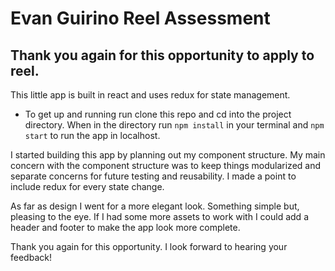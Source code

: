 # Evan Guirino Reel Assessment

## Thank you again for this opportunity to apply to reel.

This little app is built in react and uses redux for state management.

- To get up and running run clone this repo and cd into the project directory. When in the directory run `npm install` in your terminal and `npm start` to run the app in localhost.

I started building this app by planning out my component structure. My main concern with the component structure was to keep things modularized and separate concerns for future testing and reusability. I made a point to include redux for every state change.

As far as design I went for a more elegant look. Something simple but, pleasing to the eye. If I had some more assets to work with I could add a header and footer to make the app look more complete.

Thank you again for this opportunity. I look forward to hearing your feedback!
